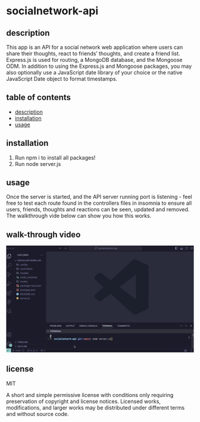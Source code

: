 # socialnetwork-api

## description

 This app is an API for a social network web application where users can share their thoughts, react to friends’ thoughts, and create a friend list. Express.js is used for routing, a MongoDB database, and the Mongoose ODM. In addition to using the Express.js and Mongoose packages, you may also optionally use a JavaScript date library of your choice or the native JavaScript Date object to format timestamps.

 ## table of contents
 
 * [description](#description)
 * [installation](#installation)
 * [usage](#usage)


 ## installation

 1. Run npm i to install all packages!
 2. Run node server.js
 
 ## usage

 Once the server is started, and the API server running port is listening - feel free to test each route found in the controllers files in insomnia to ensure all users, friends, thoughts and reactions can be seen, updated and removed. The walkthrough vide below can show you how this works.

 ## walk-through video
[![Watch the video](socialnetwork-api.png)](https://drive.google.com/file/d/1ma4Lj4seDmQfTY_OD9Wx5b1rsBVmevOl/view?usp=sharing)

## license

MIT

A short and simple permissive license with conditions only requiring preservation of copyright and license notices. Licensed works, modifications, and larger works may be distributed under different terms and without source code.



